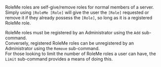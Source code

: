 RoleMe roles are self-give/remove roles for normal members of a server.<br>
Simply using `|RoleMe [Role]` will give the user the `[Role]` requested or remove it if they already possess the `[Role]`, so long as it is a registered RoleMe role.

RoleMe roles must be registered by an Administrator using the `Add` sub-command.<br>
Conversely, registered RoleMe roles can be unregistered by an Administrator using the `Remove` sub-command.<br>
For those looking to limit the number of RoleMe roles a user can have, the `Limit` sub-command provides a means of doing this.
